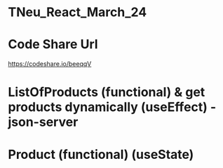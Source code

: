 # TNeu_React_March_24

# Code Share Url
https://codeshare.io/beeqqV

# ListOfProducts (functional) & get products dynamically (useEffect) - json-server
# Product (functional) (useState)